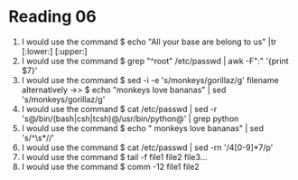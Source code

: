 Reading 06
==========

1. I would use the command $ echo "All your base are belong to us" |tr [:lower:] [:upper:]
2. I would use the command $ grep "^root" /etc/passwd | awk -F":" '{print $7}'
3. I would use the command $ sed -i -e 's/monkeys/gorillaz/g' filename
	alternatively ->>  $ echo "monkeys love bananas" | sed 's/monkeys/gorillaz/g'
4. I would use the command $ cat /etc/passwd | sed -r 's@/bin/(bash|csh|tcsh)@/usr/bin/python@' | grep python
5. I would use the command $ echo "     monkeys love bananas" | sed 's/^\s*//'
6. I would use the command $ cat /etc/passwd | sed -rn '/4[0-9]*7/p'
7. I would use the command $ tail -f file1 file2 file3...
8. I would use the command $ comm -12 file1 file2
